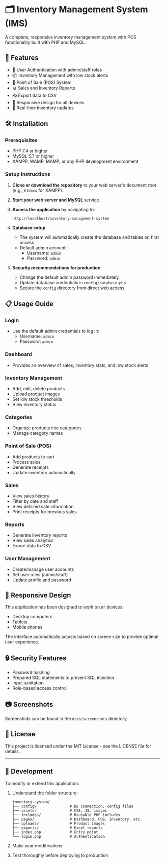 # 🗂️ Inventory Management System (IMS)

A complete, responsive inventory management system with POS functionality built with PHP and MySQL.

## 🔧 Features

- 👤 User Authentication with admin/staff roles
- 📦 Inventory Management with low stock alerts
- 🧾 Point of Sale (POS) System
- 📊 Sales and Inventory Reports
- 📥 Export data to CSV
- 📱 Responsive design for all devices
- 🔄 Real-time inventory updates

## 🛠️ Installation

### Prerequisites
- PHP 7.4 or higher
- MySQL 5.7 or higher
- XAMPP, WAMP, MAMP, or any PHP development environment

### Setup Instructions

1. **Clone or download the repository** to your web server's document root (e.g., `htdocs` for XAMPP).

2. **Start your web server and MySQL** service.

3. **Access the application** by navigating to:
   ```
   http://localhost/inventory-management-system
   ```

4. **Database setup**:
   - The system will automatically create the database and tables on first access
   - Default admin account:
     - Username: `admin`
     - Password: `admin`

5. **Security recommendations for production**:
   - Change the default admin password immediately
   - Update database credentials in `config/database.php`
   - Secure the `config` directory from direct web access

## 📋 Usage Guide

### Login
- Use the default admin credentials to log in:
  - Username: `admin`
  - Password: `admin`

### Dashboard
- Provides an overview of sales, inventory stats, and low stock alerts

### Inventory Management
- Add, edit, delete products
- Upload product images
- Set low stock thresholds
- View inventory status

### Categories
- Organize products into categories
- Manage category names

### Point of Sale (POS)
- Add products to cart
- Process sales
- Generate receipts
- Update inventory automatically

### Sales
- View sales history
- Filter by date and staff
- View detailed sale information
- Print receipts for previous sales

### Reports
- Generate inventory reports
- View sales analytics
- Export data to CSV

### User Management
- Create/manage user accounts
- Set user roles (admin/staff)
- Update profile and password

## 📱 Responsive Design

This application has been designed to work on all devices:
- Desktop computers
- Tablets
- Mobile phones

The interface automatically adjusts based on screen size to provide optimal user experience.

## 🔒 Security Features

- Password hashing
- Prepared SQL statements to prevent SQL injection
- Input sanitation
- Role-based access control

## 📷 Screenshots

Screenshots can be found in the `docs/screenshots` directory.

## 📝 License

This project is licensed under the MIT License - see the LICENSE file for details.

---

## 🚀 Development

To modify or extend this application:

1. Understand the folder structure:
   ```
   inventory-system/
   ├── config/               # DB connection, config files
   ├── assets/               # CSS, JS, images
   ├── includes/             # Reusable PHP includes
   ├── pages/                # Dashboard, POS, Inventory, etc.
   ├── uploads/              # Product images
   ├── exports/              # Excel reports
   ├── index.php             # Entry point
   └── login.php             # Authentication
   ```

2. Make your modifications

3. Test thoroughly before deploying to production 